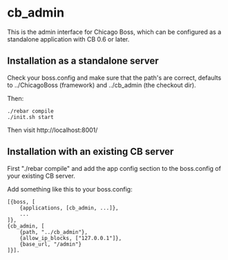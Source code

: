 cb_admin
=================

This is the admin interface for Chicago Boss, which can be configured as a standalone application with CB 0.6 or later.

Installation as a standalone server
-----------------------------------

Check your boss.config and make sure that the path's are correct, defaults to ../ChicagoBoss (framework) and ../cb_admin (the checkout dir).

Then:

    ./rebar compile
    ./init.sh start

Then visit http://localhost:8001/

Installation with an existing CB server
---------------------------------------

First "./rebar compile" and add the app config section to the boss.config of your existing CB server.

Add something like this to your boss.config:

    [{boss, [
        {applications, [cb_admin, ...]},
        ...
    ]},
    {cb_admin, [
        {path, "../cb_admin"},
        {allow_ip_blocks, ["127.0.0.1"]},
        {base_url, "/admin"}
    ]}].

